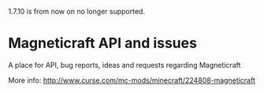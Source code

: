 1.7.10 is from now on no longer supported.
# Magneticraft API and issues
A place for API, bug reports, ideas and requests regarding Magneticraft

More info: http://www.curse.com/mc-mods/minecraft/224808-magneticraft
